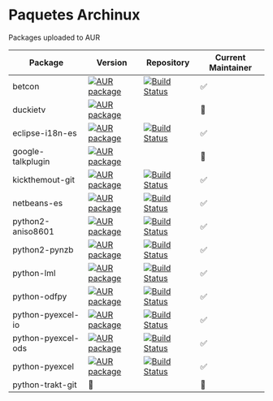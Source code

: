 # Paquetes Archinux
Packages uploaded to AUR

| Package            | Version    | Repository         | Current Maintainer |
| ------------------ | ---------- |  ----------------  | -----------------  |
| betcon             | [![AUR package](https://repology.org/badge/version-for-repo/aur/betcon.svg)](https://aur.archlinux.org/packages/betcon) | [![Build Status](https://travis-ci.org/soker90/aur-betcon.svg?branch=master)](https://travis-ci.org/soker90/aur-betcon)  | :white_check_mark: |
| duckietv           | [![AUR package](https://repology.org/badge/version-for-repo/aur/duckietv.svg)](https://aur.archlinux.org/packages/duckietv) |  | :red_circle: |
| eclipse-i18n-es    | [![AUR package](https://repology.org/badge/version-for-repo/aur/eclipse-i18n-es.svg)](https://aur.archlinux.org/packages/eclipse-i18n-es) | [![Build Status](https://travis-ci.org/soker90/aur-eclipse-i18n-es.svg?branch=master)](https://travis-ci.org/soker90/aur-eclipse-i18n-es) | :white_check_mark: |
| google-talkplugin  | [![AUR package](https://repology.org/badge/version-for-repo/aur/google-talkplugin.svg)](https://aur.archlinux.org/packages/google-talkplugin) |  | :red_circle: |
| kickthemout-git    | [![AUR package](https://repology.org/badge/version-for-repo/aur/kickthemout.svg)](https://aur.archlinux.org/packages/kickthemout-git) | [![Build Status](https://travis-ci.org/soker90/aur-kickthemout-git.svg?branch=master)](https://travis-ci.org/soker90/aur-kickthemout-git) | :white_check_mark: |
| netbeans-es        | [![AUR package](https://repology.org/badge/version-for-repo/aur/netbeans-es.svg)](https://aur.archlinux.org/packages/netbeans-es) | [![Build Status](https://travis-ci.org/soker90/aur-netbeans-es.svg?branch=master)](https://travis-ci.org/soker90/aur-netbeans-es) | :white_check_mark: |
| python2-aniso8601  | [![AUR package](https://repology.org/badge/version-for-repo/aur/python:aniso8601.svg)](https://aur.archlinux.org/packages/python2-aniso8601) | [![Build Status](https://travis-ci.org/soker90/aur-python2-aniso8601.svg?branch=master)](https://travis-ci.org/soker90/aur-python2-aniso8601) | :white_check_mark: |
| python2-pynzb      | [![AUR package](https://repology.org/badge/version-for-repo/aur/python:pynzb.svg)](https://aur.archlinux.org/packages/python2-pynzb) | [![Build Status](https://travis-ci.org/soker90/aur-python2-pynzb.svg?branch=master)](https://travis-ci.org/soker90/aur-python2-pynzb) | :white_check_mark: |
| python-lml         | [![AUR package](https://repology.org/badge/version-for-repo/aur/python:lml.svg)](https://aur.archlinux.org/packages/python-lml) | [![Build Status](https://travis-ci.org/soker90/aur-python-lml.svg?branch=master)](https://travis-ci.org/soker90/aur-python-lml) | :white_check_mark: |
| python-odfpy       | [![AUR package](https://repology.org/badge/version-for-repo/aur/python:odfpy.svg)](https://aur.archlinux.org/packages/python-odfpy) | [![Build Status](https://travis-ci.org/soker90/aur-python-odfpy.svg?branch=master)](https://travis-ci.org/soker90/aur-python-odfpy) | :white_check_mark: |
| python-pyexcel-io  | [![AUR package](https://repology.org/badge/version-for-repo/aur/python:pyexcel-io.svg)](https://aur.archlinux.org/packages/pyexcel-io) | [![Build Status](https://travis-ci.org/soker90/aur-python-pyexcel-io.svg?branch=master)](https://travis-ci.org/soker90/aur-python-pyexcel-io) | :white_check_mark: |
| python-pyexcel-ods | [![AUR package](https://repology.org/badge/version-for-repo/aur/python:pyexcel-ods.svg)](https://aur.archlinux.org/packages/pyexcel-ods) | [![Build Status](https://travis-ci.org/soker90/aur-python-pyexcel-ods.svg?branch=master)](https://travis-ci.org/soker90/aur-python-pyexcel-ods) | :white_check_mark: |
| python-pyexcel     | [![AUR package](https://repology.org/badge/version-for-repo/aur/python:pyexcel.svg)](https://aur.archlinux.org/packages/pyexcel) | [![Build Status](https://travis-ci.org/soker90/aur-python-pyexcel.svg?branch=master)](https://travis-ci.org/soker90/aur-python-pyexcel) | :white_check_mark: |
| python-trakt-git   | :red_circle:  |  | :red_circle: |
